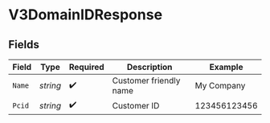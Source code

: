 # V3DomainIDResponse


## Fields

| Field                  | Type                   | Required               | Description            | Example                |
| ---------------------- | ---------------------- | ---------------------- | ---------------------- | ---------------------- |
| `Name`                 | *string*               | :heavy_check_mark:     | Customer friendly name | My Company             |
| `Pcid`                 | *string*               | :heavy_check_mark:     | Customer ID            | 123456123456           |